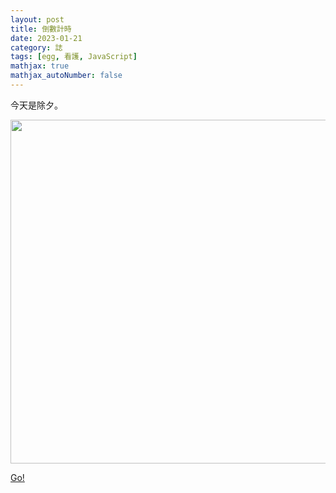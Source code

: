 ```yaml
---
layout: post
title: 倒數計時
date: 2023-01-21
category: 誌
tags: [egg, 看護, JavaScript]
mathjax: true
mathjax_autoNumber: false
---
```


今天是除夕。<br>

<img src="/blog/assets/images/2023/countdown.jpg" style="width:550px"/>

<!--more-->

[Go!](https://doltegg.github.io/library/birthday2023.html)
